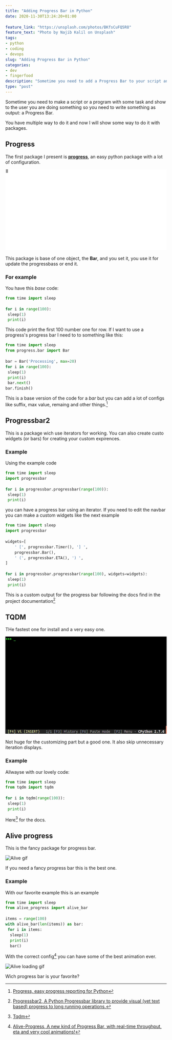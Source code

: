 ```yaml
---
title: "Adding Progress Bar in Python"
date: 2020-11-30T13:24:20+01:00

feature_link: "https://unsplash.com/photos/BKfsCuFQ5R8"
feature_text: "Photo by Najib Kalil on Unsplash"
tags:
- python
- coding
- devops
slug: "Adding Progress Bar in Python"
categories:
- dev
- fingerfood
description: "Sometime you need to add a Progress Bar to your script and this is how"
type: "post"
---
```


Sometime you need to make a script or a program with some task and show to the user you are doing something so you need to write something as output: a Progress Bar.

You have multiple way to do it and now I will show some way to do it with packages.

## Progress

The first package I present is __[progress](https://github.com/verigak/progress)__, an easy python package with a lot of configuration.

![Progress.py gif](progress.gif)

This package is base of one object, the __Bar__, and you set it, you use it for update the progressbass or end it.

### For example

You have this _base_ code:

~~~python
from time import sleep

for i in range(100):
 sleep(1)
 print(i)
~~~

This code print the first 100 number one for row. If I want to use a progress's progress bar I need to to something like this:

~~~ python
from time import sleep
from progress.bar import Bar

bar = Bar('Processing', max=20)
for i in range(100):
 sleep(1)
 print(i)
 bar.next()
bar.finish()
~~~

This is a base version of the code for a _bar_ but you can add a lot of configs like suffix, max value, remaing and other things.[^1]

## Progressbar2

This is a package wich use iterators for working. You can also create custo widgets (or bars) for creating your custom expirences.

### Example

Using the example code

~~~ python
from time import sleep
import progressbar

for i in progressbar.progressbar(range(100)):
 sleep(1)
 print(i)
~~~

you can have a progress bar using an iterator.
If you need to edit the navbar you can make a custom widgets like the next example

~~~ python
from time import sleep
import progressbar

widgets=[
    ' [', progressbar.Timer(), '] ',
    progressbar.Bar(),
    ' (', progressbar.ETA(), ') ',
]

for i in progressbar.progressbar(range(100), widgets=widgets):
 sleep(1)
 print(i)
~~~

This is a custom output for the progress bar following the docs find in the project documentation[^2]

## TQDM

THe fastest one for install and a very easy one.

![Tqdm.py gif](tqdm.gif)

Not huge for the customizing part but a good one. It also skip unnecessary iteration displays.

### Example

Allwayse with our lovely code:

~~~ python
from time import sleep
from tqdm import tqdm

for i in tqdm(range(100)):
 sleep(1)
 print(i)
~~~

Here[^3] for the docs.

## Alive progress

This is the fancy package for progress bar.

![Alive gif](alive-progress.gif)

If you need a fancy progress bar this is the best one.

### Example

With our favorite example this is an example

~~~ python
from time import sleep
from alive_progress import alive_bar

items = range(100)
with alive_bar(len(items)) as bar:
 for i in items:
  sleep(1)
  print(i)
  bar()
~~~

With the correct config[^4] you can have some of the best animation ever.

![Alive loading gif](showtime-spinners.gif)

Wich progress bar is your favorite?

[^1]: [Progress, easy progress reporting for Python](https://github.com/verigak/progress/)
[^2]: [Progressbar2, A Python Progressbar library to provide visual (yet text based) progress to long running operations.](https://pypi.org/project/progressbar2/)
[^3]: [Tqdm](https://tqdm.github.io/)
[^4]: [Alive-Progress, A new kind of Progress Bar, with real-time throughput, eta and very cool animations!](https://github.com/rsalmei/alive-progress)
